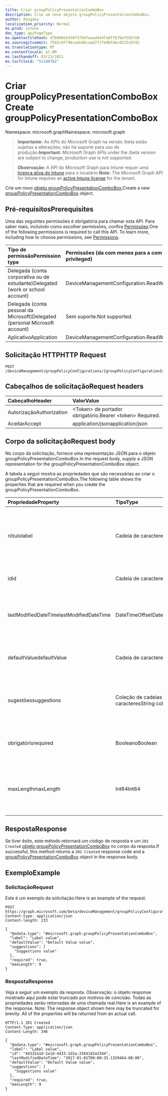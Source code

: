 ```yaml
---
title: Criar groupPolicyPresentationComboBox
description: Crie um novo objeto groupPolicyPresentationComboBox.
author: dougeby
localization_priority: Normal
ms.prod: intune
doc_type: apiPageType
ms.openlocfilehash: dfb990e5430f37947aaad4e4fa9ff679af5857e0
ms.sourcegitcommit: f592c9ff96ceeb40caa67fcfe90fe6c8525cb7d2
ms.translationtype: MT
ms.contentlocale: pt-BR
ms.lasthandoff: 03/23/2021
ms.locfileid: "51149762"
---
```

# <a name="create-grouppolicypresentationcombobox"></a><span data-ttu-id="9b85e-103">Criar groupPolicyPresentationComboBox</span><span class="sxs-lookup"><span data-stu-id="9b85e-103">Create groupPolicyPresentationComboBox</span></span>

<span data-ttu-id="9b85e-104">Namespace: microsoft.graph</span><span class="sxs-lookup"><span data-stu-id="9b85e-104">Namespace: microsoft.graph</span></span>

> <span data-ttu-id="9b85e-105">**Importante:** As APIs do Microsoft Graph na versão /beta estão sujeitas a alterações; não há suporte para uso de produção.</span><span class="sxs-lookup"><span data-stu-id="9b85e-105">**Important:** Microsoft Graph APIs under the /beta version are subject to change; production use is not supported.</span></span>

> <span data-ttu-id="9b85e-106">**Observação:** A API do Microsoft Graph para Intune requer uma [licença ativa do Intune](https://go.microsoft.com/fwlink/?linkid=839381) para o locatário.</span><span class="sxs-lookup"><span data-stu-id="9b85e-106">**Note:** The Microsoft Graph API for Intune requires an [active Intune license](https://go.microsoft.com/fwlink/?linkid=839381) for the tenant.</span></span>

<span data-ttu-id="9b85e-107">Crie um novo [objeto groupPolicyPresentationComboBox.](../resources/intune-grouppolicy-grouppolicypresentationcombobox.md)</span><span class="sxs-lookup"><span data-stu-id="9b85e-107">Create a new [groupPolicyPresentationComboBox](../resources/intune-grouppolicy-grouppolicypresentationcombobox.md) object.</span></span>

## <a name="prerequisites"></a><span data-ttu-id="9b85e-108">Pré-requisitos</span><span class="sxs-lookup"><span data-stu-id="9b85e-108">Prerequisites</span></span>
<span data-ttu-id="9b85e-p101">Uma das seguintes permissões é obrigatória para chamar esta API. Para saber mais, incluindo como escolher permissões, confira [Permissões](/graph/permissions-reference).</span><span class="sxs-lookup"><span data-stu-id="9b85e-p101">One of the following permissions is required to call this API. To learn more, including how to choose permissions, see [Permissions](/graph/permissions-reference).</span></span>

|<span data-ttu-id="9b85e-111">Tipo de permissão</span><span class="sxs-lookup"><span data-stu-id="9b85e-111">Permission type</span></span>|<span data-ttu-id="9b85e-112">Permissões (da com menos para a com mais privilégios)</span><span class="sxs-lookup"><span data-stu-id="9b85e-112">Permissions (from least to most privileged)</span></span>|
|:---|:---|
|<span data-ttu-id="9b85e-113">Delegada (conta corporativa ou de estudante)</span><span class="sxs-lookup"><span data-stu-id="9b85e-113">Delegated (work or school account)</span></span>|<span data-ttu-id="9b85e-114">DeviceManagementConfiguration.ReadWrite.All</span><span class="sxs-lookup"><span data-stu-id="9b85e-114">DeviceManagementConfiguration.ReadWrite.All</span></span>|
|<span data-ttu-id="9b85e-115">Delegada (conta pessoal da Microsoft)</span><span class="sxs-lookup"><span data-stu-id="9b85e-115">Delegated (personal Microsoft account)</span></span>|<span data-ttu-id="9b85e-116">Sem suporte.</span><span class="sxs-lookup"><span data-stu-id="9b85e-116">Not supported.</span></span>|
|<span data-ttu-id="9b85e-117">Aplicativo</span><span class="sxs-lookup"><span data-stu-id="9b85e-117">Application</span></span>|<span data-ttu-id="9b85e-118">DeviceManagementConfiguration.ReadWrite.All</span><span class="sxs-lookup"><span data-stu-id="9b85e-118">DeviceManagementConfiguration.ReadWrite.All</span></span>|

## <a name="http-request"></a><span data-ttu-id="9b85e-119">Solicitação HTTP</span><span class="sxs-lookup"><span data-stu-id="9b85e-119">HTTP Request</span></span>
<!-- {
  "blockType": "ignored"
}
-->
``` http
POST /deviceManagement/groupPolicyConfigurations/{groupPolicyConfigurationId}/definitionValues/{groupPolicyDefinitionValueId}/presentationValues/{groupPolicyPresentationValueId}/presentation/definition/presentations
```

## <a name="request-headers"></a><span data-ttu-id="9b85e-120">Cabeçalhos de solicitação</span><span class="sxs-lookup"><span data-stu-id="9b85e-120">Request headers</span></span>
|<span data-ttu-id="9b85e-121">Cabeçalho</span><span class="sxs-lookup"><span data-stu-id="9b85e-121">Header</span></span>|<span data-ttu-id="9b85e-122">Valor</span><span class="sxs-lookup"><span data-stu-id="9b85e-122">Value</span></span>|
|:---|:---|
|<span data-ttu-id="9b85e-123">Autorização</span><span class="sxs-lookup"><span data-stu-id="9b85e-123">Authorization</span></span>|<span data-ttu-id="9b85e-124">&lt;Token&gt; de portador obrigatório.</span><span class="sxs-lookup"><span data-stu-id="9b85e-124">Bearer &lt;token&gt; Required.</span></span>|
|<span data-ttu-id="9b85e-125">Aceitar</span><span class="sxs-lookup"><span data-stu-id="9b85e-125">Accept</span></span>|<span data-ttu-id="9b85e-126">application/json</span><span class="sxs-lookup"><span data-stu-id="9b85e-126">application/json</span></span>|

## <a name="request-body"></a><span data-ttu-id="9b85e-127">Corpo da solicitação</span><span class="sxs-lookup"><span data-stu-id="9b85e-127">Request body</span></span>
<span data-ttu-id="9b85e-128">No corpo da solicitação, fornece uma representação JSON para o objeto groupPolicyPresentationComboBox.</span><span class="sxs-lookup"><span data-stu-id="9b85e-128">In the request body, supply a JSON representation for the groupPolicyPresentationComboBox object.</span></span>

<span data-ttu-id="9b85e-129">A tabela a seguir mostra as propriedades que são necessárias ao criar o groupPolicyPresentationComboBox.</span><span class="sxs-lookup"><span data-stu-id="9b85e-129">The following table shows the properties that are required when you create the groupPolicyPresentationComboBox.</span></span>

|<span data-ttu-id="9b85e-130">Propriedade</span><span class="sxs-lookup"><span data-stu-id="9b85e-130">Property</span></span>|<span data-ttu-id="9b85e-131">Tipo</span><span class="sxs-lookup"><span data-stu-id="9b85e-131">Type</span></span>|<span data-ttu-id="9b85e-132">Descrição</span><span class="sxs-lookup"><span data-stu-id="9b85e-132">Description</span></span>|
|:---|:---|:---|
|<span data-ttu-id="9b85e-133">rótulo</span><span class="sxs-lookup"><span data-stu-id="9b85e-133">label</span></span>|<span data-ttu-id="9b85e-134">Cadeia de caracteres</span><span class="sxs-lookup"><span data-stu-id="9b85e-134">String</span></span>|<span data-ttu-id="9b85e-135">Rótulo de texto localizado para qualquer entidade de apresentação.</span><span class="sxs-lookup"><span data-stu-id="9b85e-135">Localized text label for any presentation entity.</span></span> <span data-ttu-id="9b85e-136">O valor padrão é vazio.</span><span class="sxs-lookup"><span data-stu-id="9b85e-136">The default value is empty.</span></span> <span data-ttu-id="9b85e-137">Herdado [de groupPolicyPresentation](../resources/intune-grouppolicy-grouppolicypresentation.md)</span><span class="sxs-lookup"><span data-stu-id="9b85e-137">Inherited from [groupPolicyPresentation](../resources/intune-grouppolicy-grouppolicypresentation.md)</span></span>|
|<span data-ttu-id="9b85e-138">id</span><span class="sxs-lookup"><span data-stu-id="9b85e-138">id</span></span>|<span data-ttu-id="9b85e-139">Cadeia de caracteres</span><span class="sxs-lookup"><span data-stu-id="9b85e-139">String</span></span>|<span data-ttu-id="9b85e-140">Chave da entidade.</span><span class="sxs-lookup"><span data-stu-id="9b85e-140">Key of the entity.</span></span> <span data-ttu-id="9b85e-141">Herdado [de groupPolicyPresentation](../resources/intune-grouppolicy-grouppolicypresentation.md)</span><span class="sxs-lookup"><span data-stu-id="9b85e-141">Inherited from [groupPolicyPresentation](../resources/intune-grouppolicy-grouppolicypresentation.md)</span></span>|
|<span data-ttu-id="9b85e-142">lastModifiedDateTime</span><span class="sxs-lookup"><span data-stu-id="9b85e-142">lastModifiedDateTime</span></span>|<span data-ttu-id="9b85e-143">DateTimeOffset</span><span class="sxs-lookup"><span data-stu-id="9b85e-143">DateTimeOffset</span></span>|<span data-ttu-id="9b85e-144">A data e a hora em que a entidade foi modificada pela última vez.</span><span class="sxs-lookup"><span data-stu-id="9b85e-144">The date and time the entity was last modified.</span></span> <span data-ttu-id="9b85e-145">Herdado [de groupPolicyPresentation](../resources/intune-grouppolicy-grouppolicypresentation.md)</span><span class="sxs-lookup"><span data-stu-id="9b85e-145">Inherited from [groupPolicyPresentation](../resources/intune-grouppolicy-grouppolicypresentation.md)</span></span>|
|<span data-ttu-id="9b85e-146">defaultValue</span><span class="sxs-lookup"><span data-stu-id="9b85e-146">defaultValue</span></span>|<span data-ttu-id="9b85e-147">Cadeia de caracteres</span><span class="sxs-lookup"><span data-stu-id="9b85e-147">String</span></span>|<span data-ttu-id="9b85e-148">Cadeia de caracteres padrão localizada exibida na caixa de combinação.</span><span class="sxs-lookup"><span data-stu-id="9b85e-148">Localized default string displayed in the combo box.</span></span> <span data-ttu-id="9b85e-149">O valor padrão é vazio.</span><span class="sxs-lookup"><span data-stu-id="9b85e-149">The default value is empty.</span></span>|
|<span data-ttu-id="9b85e-150">sugestões</span><span class="sxs-lookup"><span data-stu-id="9b85e-150">suggestions</span></span>|<span data-ttu-id="9b85e-151">Coleção de cadeias de caracteres</span><span class="sxs-lookup"><span data-stu-id="9b85e-151">String collection</span></span>|<span data-ttu-id="9b85e-152">Cadeias de caracteres localizadas listadas na listada da caixa de combinação.</span><span class="sxs-lookup"><span data-stu-id="9b85e-152">Localized strings listed in the drop-down list of the combo box.</span></span> <span data-ttu-id="9b85e-153">O valor padrão é vazio.</span><span class="sxs-lookup"><span data-stu-id="9b85e-153">The default value is empty.</span></span>|
|<span data-ttu-id="9b85e-154">obrigatório</span><span class="sxs-lookup"><span data-stu-id="9b85e-154">required</span></span>|<span data-ttu-id="9b85e-155">Booleano</span><span class="sxs-lookup"><span data-stu-id="9b85e-155">Boolean</span></span>|<span data-ttu-id="9b85e-156">Especifica se um valor deve ser especificado para o parâmetro.</span><span class="sxs-lookup"><span data-stu-id="9b85e-156">Specifies whether a value must be specified for the parameter.</span></span> <span data-ttu-id="9b85e-157">O valor padrão é falso.</span><span class="sxs-lookup"><span data-stu-id="9b85e-157">The default value is false.</span></span>|
|<span data-ttu-id="9b85e-158">maxLength</span><span class="sxs-lookup"><span data-stu-id="9b85e-158">maxLength</span></span>|<span data-ttu-id="9b85e-159">Int64</span><span class="sxs-lookup"><span data-stu-id="9b85e-159">Int64</span></span>|<span data-ttu-id="9b85e-160">Um inteiro não assinado que especifica o número máximo de caracteres de texto para o parâmetro.</span><span class="sxs-lookup"><span data-stu-id="9b85e-160">An unsigned integer that specifies the maximum number of text characters for the parameter.</span></span> <span data-ttu-id="9b85e-161">O valor padrão é 1023.</span><span class="sxs-lookup"><span data-stu-id="9b85e-161">The default value is 1023.</span></span>|



## <a name="response"></a><span data-ttu-id="9b85e-162">Resposta</span><span class="sxs-lookup"><span data-stu-id="9b85e-162">Response</span></span>
<span data-ttu-id="9b85e-163">Se tiver êxito, este método retornará um código de resposta e um `201 Created` [objeto groupPolicyPresentationComboBox](../resources/intune-grouppolicy-grouppolicypresentationcombobox.md) no corpo da resposta.</span><span class="sxs-lookup"><span data-stu-id="9b85e-163">If successful, this method returns a `201 Created` response code and a [groupPolicyPresentationComboBox](../resources/intune-grouppolicy-grouppolicypresentationcombobox.md) object in the response body.</span></span>

## <a name="example"></a><span data-ttu-id="9b85e-164">Exemplo</span><span class="sxs-lookup"><span data-stu-id="9b85e-164">Example</span></span>

### <a name="request"></a><span data-ttu-id="9b85e-165">Solicitação</span><span class="sxs-lookup"><span data-stu-id="9b85e-165">Request</span></span>
<span data-ttu-id="9b85e-166">Este é um exemplo da solicitação.</span><span class="sxs-lookup"><span data-stu-id="9b85e-166">Here is an example of the request.</span></span>
``` http
POST https://graph.microsoft.com/beta/deviceManagement/groupPolicyConfigurations/{groupPolicyConfigurationId}/definitionValues/{groupPolicyDefinitionValueId}/presentationValues/{groupPolicyPresentationValueId}/presentation/definition/presentations
Content-type: application/json
Content-length: 233

{
  "@odata.type": "#microsoft.graph.groupPolicyPresentationComboBox",
  "label": "Label value",
  "defaultValue": "Default Value value",
  "suggestions": [
    "Suggestions value"
  ],
  "required": true,
  "maxLength": 9
}
```

### <a name="response"></a><span data-ttu-id="9b85e-167">Resposta</span><span class="sxs-lookup"><span data-stu-id="9b85e-167">Response</span></span>
<span data-ttu-id="9b85e-p109">Veja a seguir um exemplo da resposta. Observação: o objeto response mostrado aqui pode estar truncado por motivos de concisão. Todas as propriedades serão retornadas de uma chamada real.</span><span class="sxs-lookup"><span data-stu-id="9b85e-p109">Here is an example of the response. Note: The response object shown here may be truncated for brevity. All of the properties will be returned from an actual call.</span></span>
``` http
HTTP/1.1 201 Created
Content-Type: application/json
Content-Length: 346

{
  "@odata.type": "#microsoft.graph.groupPolicyPresentationComboBox",
  "label": "Label value",
  "id": "44332a1d-2a1d-4433-1d2a-33441d2a3344",
  "lastModifiedDateTime": "2017-01-01T00:00:35.1329464-08:00",
  "defaultValue": "Default Value value",
  "suggestions": [
    "Suggestions value"
  ],
  "required": true,
  "maxLength": 9
}
```




